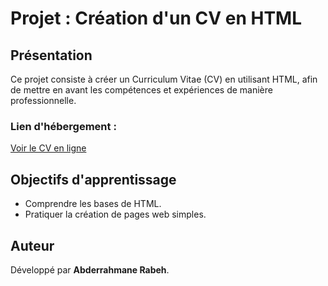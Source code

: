 # Projet : Création d'un CV en HTML

## Présentation

Ce projet consiste à créer un Curriculum Vitae (CV) en utilisant HTML, afin de mettre en avant les compétences et expériences de manière professionnelle.

### Lien d'hébergement :
[Voir le CV en ligne](https://web-statique-cv.vercel.app/)

## Objectifs d'apprentissage

- Comprendre les bases de HTML.
- Pratiquer la création de pages web simples.

## Auteur

Développé par **Abderrahmane Rabeh**.
